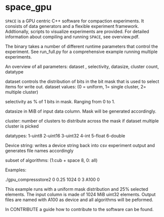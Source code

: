 # space_gpu

`SPACE` is a GPU centric C++ software for compaction experiments. It consists of data generators and a flexible experiment framework. Addtionally, scripts to visualize experiments are provided. For detailed information about compiling and running `SPACE`, see overview.pdf.

The binary takes a number of different runtime parameters that control the experiment.
See run_full.py for a comprehensive example running multiple experiments.

An overview of all parameters:
dataset , selectivity, datasize, cluster count, datatype

dataset controls the distribution of bits in the bit mask that is used to select items for write out.
dataset values: (0 = uniform, 1= single cluster, 2= multiple cluster)

selectivity as % of 1 bits in mask. Ranging from 0 to 1.

datasize in MiB of input data column. Mask will be generated accordingly.

cluster: number of clusters to distribute across the mask if dataset multiple cluster is picked

datatypes:  1-uint8 2-uint16 3-uint32 4-int 5-float 6-double

Device string: writes a device string back into csv experiment output and generates file names accordingly

subset of algorithms: (1:cub + space 8, 0: all)

Examples:

./gpu_compressstore2 0 0.25 1024 0 3 A100 0

This example runs with a uniform mask distribution and 25% selected elements. The input column is made of 1024 MiB uint32 elements. Output files are named with A100 as device and all algorithms will be peformed.

In CONTRIBUTE a guide how to contribute to the software can be found.
